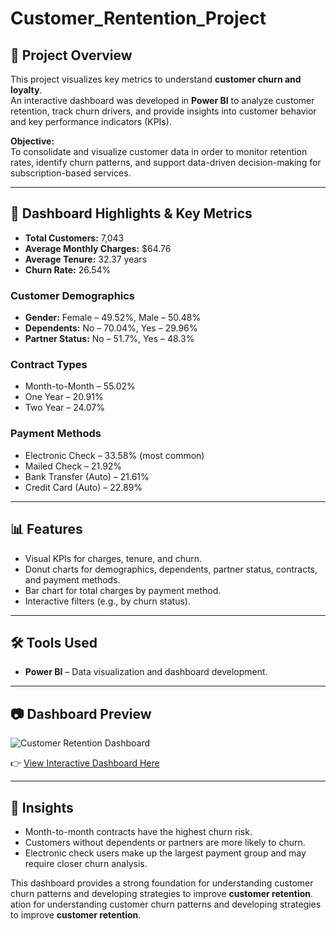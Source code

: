 # Customer_Rentention_Project

## 📌 Project Overview
This project visualizes key metrics to understand **customer churn and loyalty**.  
An interactive dashboard was developed in **Power BI** to analyze customer retention, track churn drivers, and provide insights into customer behavior and key performance indicators (KPIs).  

**Objective:**  
To consolidate and visualize customer data in order to monitor retention rates, identify churn patterns, and support data-driven decision-making for subscription-based services.  

---

## 🔑 Dashboard Highlights & Key Metrics
- **Total Customers:** 7,043  
- **Average Monthly Charges:** $64.76  
- **Average Tenure:** 32.37 years  
- **Churn Rate:** 26.54%  

### Customer Demographics
- **Gender:** Female – 49.52%, Male – 50.48%  
- **Dependents:** No – 70.04%, Yes – 29.96%  
- **Partner Status:** No – 51.7%, Yes – 48.3%  

### Contract Types
- Month-to-Month – 55.02%  
- One Year – 20.91%  
- Two Year – 24.07%  

### Payment Methods
- Electronic Check – 33.58% (most common)  
- Mailed Check – 21.92%  
- Bank Transfer (Auto) – 21.61%  
- Credit Card (Auto) – 22.89%  

---

## 📊 Features
- Visual KPIs for charges, tenure, and churn.  
- Donut charts for demographics, dependents, partner status, contracts, and payment methods.  
- Bar chart for total charges by payment method.  
- Interactive filters (e.g., by churn status).  

---

## 🛠 Tools Used
- **Power BI** – Data visualization and dashboard development.  

---

## 📷 Dashboard Preview
![Customer Retention Dashboard](customer.jpg)  

👉 [View Interactive Dashboard Here](https://app.powerbi.com/view?r=eyJrIjoiMTBhZTk3MzItZjJjNi00NTY0LTg4ZDItYmJkNzI2ZWQ3M2U1IiwidCI6ImQ5ZDBlYmNhLWEyMGYtNDI0My1iMjU4LWVkMTk1M2UwZWQ1OCJ9)  

---

## 🎯 Insights
- Month-to-month contracts have the highest churn risk.  
- Customers without dependents or partners are more likely to churn.  
- Electronic check users make up the largest payment group and may require closer churn analysis.  

This dashboard provides a strong foundation for understanding customer churn patterns and developing strategies to improve **customer retention**.
ation for understanding customer churn patterns and developing strategies to improve **customer retention**.
